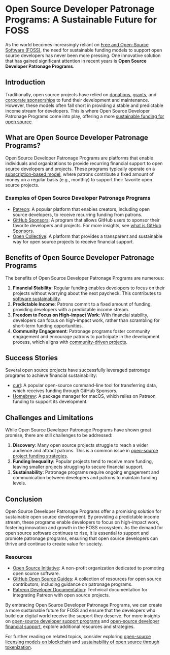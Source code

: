 # Open Source Developer Patronage Programs: A Sustainable Future for FOSS

As the world becomes increasingly reliant on [Free and Open-Source Software (FOSS)](https://en.wikipedia.org/wiki/Free_and_open-source_software), the need for sustainable funding models to support open source developers has never been more pressing. One innovative solution that has gained significant attention in recent years is **Open Source Developer Patronage Programs**.

## Introduction

Traditionally, open source projects have relied on [donations](https://www.license-token.com/wiki/donations-for-open-source-projects), [grants](https://www.license-token.com/wiki/open-source-grants-for-developers), and [corporate sponsorships](https://www.license-token.com/wiki/corporate-sponsorship-models) to fund their development and maintenance. However, these models often fall short in providing a stable and predictable income stream for developers. This is where Open Source Developer Patronage Programs come into play, offering a more [sustainable funding for open source](https://www.license-token.com/wiki/sustainable-funding-for-open-source).

## What are Open Source Developer Patronage Programs?

Open Source Developer Patronage Programs are platforms that enable individuals and organizations to provide recurring financial support to open source developers and projects. These programs typically operate on a [subscription-based model](https://en.wikipedia.org/wiki/Subscription_business_model), where patrons contribute a fixed amount of money on a regular basis (e.g., monthly) to support their favorite open source projects.

### Examples of Open Source Developer Patronage Programs

- [Patreon](https://www.patreon.com/): A popular platform that enables creators, including open source developers, to receive recurring funding from patrons.
- [GitHub Sponsors](https://github.com/sponsors): A program that allows GitHub users to sponsor their favorite developers and projects. For more insights, see [what is GitHub Sponsors](https://www.license-token.com/wiki/what-is-git-hub-sponsors).
- [Open Collective](https://opencollective.com/): A platform that provides a transparent and sustainable way for open source projects to receive financial support.

## Benefits of Open Source Developer Patronage Programs

The benefits of Open Source Developer Patronage Programs are numerous:

1. **Financial Stability**: Regular funding enables developers to focus on their projects without worrying about the next paycheck. This contributes to [software sustainability](https://www.license-token.com/wiki/software-sustainability).
2. **Predictable Income**: Patrons commit to a fixed amount of funding, providing developers with a predictable income stream.
3. **Freedom to Focus on High-Impact Work**: With financial stability, developers can focus on high-impact work, rather than scrambling for short-term funding opportunities.
4. **Community Engagement**: Patronage programs foster community engagement and encourage patrons to participate in the development process, which aligns with [community-driven projects](https://www.license-token.com/wiki/community-driven-projects).

## Success Stories

Several open source projects have successfully leveraged patronage programs to achieve financial sustainability:

- [curl](https://curl.se/): A popular open-source command-line tool for transferring data, which receives funding through GitHub Sponsors.
- [Homebrew](https://brew.sh/): A package manager for macOS, which relies on Patreon funding to support its development.

## Challenges and Limitations

While Open Source Developer Patronage Programs have shown great promise, there are still challenges to be addressed:

1. **Discovery**: Many open source projects struggle to reach a wider audience and attract patrons. This is a common issue in [open-source project funding strategies](https://www.license-token.com/wiki/open-source-project-funding-strategies).
2. **Funding Inequality**: Popular projects tend to receive more funding, leaving smaller projects struggling to secure financial support.
3. **Sustainability**: Patronage programs require ongoing engagement and communication between developers and patrons to maintain funding levels.

## Conclusion

Open Source Developer Patronage Programs offer a promising solution for sustainable open source development. By providing a predictable income stream, these programs enable developers to focus on high-impact work, fostering innovation and growth in the FOSS ecosystem. As the demand for open source software continues to rise, it is essential to support and promote patronage programs, ensuring that open source developers can thrive and continue to create value for society.

### Resources

- [Open Source Initiative](https://opensource.org/): A non-profit organization dedicated to promoting open source software.
- [GitHub Open Source Guides](https://github.com/open-source/guides): A collection of resources for open source contributors, including guidance on patronage programs.
- [Patreon Developer Documentation](https://www.patreon.com/developers/docs): Technical documentation for integrating Patreon with open source projects.

By embracing Open Source Developer Patronage Programs, we can create a more sustainable future for FOSS and ensure that the developers who build our digital world receive the support they deserve. For more insights on [open-source developer support programs](https://www.license-token.com/wiki/open-source-developer-support-programs) and [open-source developer financial support](https://www.license-token.com/wiki/open-source-developer-financial-support), explore additional resources and strategies.

For further reading on related topics, consider exploring [open-source licensing models on blockchain](https://www.license-token.com/wiki/open-source-licensing-models-on-blockchain) and [sustainability of open source through tokenization](https://www.license-token.com/wiki/sustainability-of-open-source-through-tokenization).